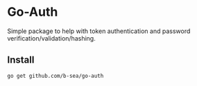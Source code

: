 # Go-Auth

Simple package to help with token authentication and password verification/validation/hashing.

## Install

```bash
go get github.com/b-sea/go-auth
```
